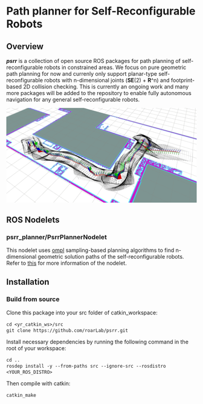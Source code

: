# Path planner for Self-Reconfigurable Robots

## Overview

***psrr*** is a collection of open source ROS packages for path planning of self-reconfigurable robots in constrained areas. We focus on pure geometric path planning for now and currenly only support planar-type self-reconfigurable robots with n-dimensional joints (**SE**(2) + **R**^n) and footprint-based 2D collision checking. This is currently an ongoing work and many more packages will be added to the repository to enable fully autonomous navigation for any general self-reconfigurable robots.

<img src="assets/img1.png"/>

## ROS Nodelets

### psrr_planner/PsrrPlannerNodelet

This nodelet uses [ompl](https://ompl.kavrakilab.org/) sampling-based planning algorithms to find n-dimensional geometric solution paths of the self-reconfigurable robots. Refer to [this](https://github.com/roarLab/psrr/tree/master/psrr_planner/README.md) for more information of the nodelet.

## Installation

### Build from source

Clone this package into your src folder of catkin_workspace:
```
cd <yr_catkin_ws>/src
git clone https://github.com/roarLab/psrr.git
```

Install necessary dependencies by running the following command in the root of your workspace:
```
cd ..
rosdep install -y --from-paths src --ignore-src --rosdistro <YOUR_ROS_DISTRO>
```

Then compile with catkin:
```
catkin_make
```
